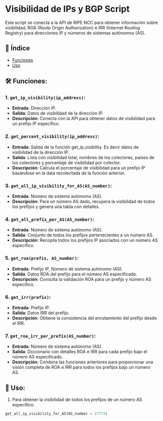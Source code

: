 # Visibilidad de IPs y BGP Script

Este script se conecta a la API de RIPE NCC para obtener información sobre visibilidad, ROA (Route Origin Authorization) e IRR (Internet Routing Registry) para direcciones IP y números de sistemas autónomos (AS).

## 📜 Índice

- [Funciones](#-funciones)
- [Uso](#-uso)

## 🛠️ Funciones:

### 1. `get_ip_visibility(ip_address)`:
- **Entrada**: Dirección IP.
- **Salida**: Datos de visibilidad de la dirección IP.
- **Descripción**: Conecta con la API para obtener datos de visibilidad para un prefijo IP específico.

### 2. `get_percent_visibility(ip_address)`:
- **Entrada**: Salida de la función get_ip_visibility. Es decir datos de visibilidad de la dirección IP.
- **Salida**: Lista con visibilidad total, nombres de los colectores, países de los colectores y porcentaje de visibilidad por colector.
- **Descripción**: Calcula el porcentaje de visibilidad para un prefijo IP basándose en la data recolectada de la función anterior.

### 3. `get_all_ip_visibility_for_AS(AS_number)`:
- **Entrada**: Número de sistema autónomo (AS).
- **Descripción**: Para un número AS dado, recupera la visibilidad de todos los prefijos y genera una tabla con detalles.

### 4. `get_all_prefix_per_AS(AS_number)`:
- **Entrada**: Número de sistema autónomo (AS).
- **Salida**: Conjunto de todos los prefijos pertenecientes a un número AS.
- **Descripción**: Recopila todos los prefijos IP asociados con un número AS específico.

### 5. `get_roa(prefix, AS_number)`:
- **Entrada**: Prefijo IP, Número de sistema autónomo (AS).
- **Salida**: Datos ROA del prefijo para el número AS especificado.
- **Descripción**: Consulta la validación ROA para un prefijo y número AS específico.

### 6. `get_irr(prefix)`:
- **Entrada**: Prefijo IP.
- **Salida**: Datos IRR del prefijo.
- **Descripción**: Obtiene la consistencia del enrutamiento del prefijo desde el IRR.

### 7. `get_roa_irr_per_prefix(AS_number)`:
- **Entrada**: Número de sistema autónomo (AS).
- **Salida**: Diccionario con detalles ROA e IRR para cada prefijo bajo el número AS especificado.
- **Descripción**: Combina las funciones anteriores para proporcionar una visión completa de ROA e IRR para todos los prefijos bajo un número AS.

## 🔧 Uso:

1. Para obtener la visibilidad de todos los prefijos de un número AS específico:

```python
get_all_ip_visibility_for_AS(AS_number = 27773)
